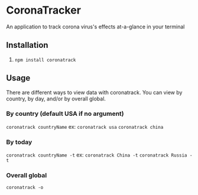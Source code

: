# CoronaTracker
An application to track corona virus's effects at-a-glance in your terminal
## Installation
1. `npm install coronatrack`
## Usage
There are different ways to view data with coronatrack. You can view by country, by day, and/or by overall global. 
### By country (default USA if no argument)
`coronatrack countryName`
ex: `coronatrack usa` `coronatrack china`
### By today
`coronatrack countryName -t`
ex: `coronatrack China -t` `coronatrack Russia -t`
### Overall global
`coronatrack -o`
